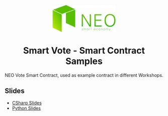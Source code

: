 <p align="center">
  <a href="https://red4sec.com" target="_blank"><img src="https://github.com/Red4Sec/NEO-SmartVote/raw/master/Resources/NEO-smart-economy-logo.png" width="200px"></a>
</p>
<h1 align="center">
Smart Vote - Smart Contract Samples
</h1>

<p align="center">
 NEO Vote Smart Contract, used as example contract in different Workshops.
</p>

## Slides

* [CSharp Slides](https://docs.google.com/presentation/d/1aIRG-tIy6RU7MX0n8FSiSFM-5tpzaJz7_FumFAlfhfk)
* [Python Slides](https://docs.google.com/presentation/d/1KP2IP0ndGuyqlYPuFkjRoci9EjQqUZESIpDMsF-05Qs)
